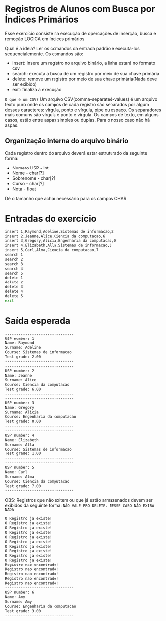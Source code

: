 # Registros de Alunos com Busca por Índices Primários
Esse exercício consiste na execução de opercações de inserção, busca e remoção LOGICA em índices primários

Qual é a ideia?
Ler os comandos da entrada padrão e executa-los sequencialemente. Os comandos são:
- insert: Insere um registro no arquivo binário, a linha estará no formato csv
- search: executa a busca de um registro por meio de sua chave primária
- delete: remove um registro por meio de sua chave primária(Nada deve ser exibido)
- exit: finaliza a execução


`O que é um CSV?`
Um arquivo CSV(comma-separated-values) é um arquivo texto puro onde os campos de cada registro são separados por algum desses caracteres: vírgula, ponto e vírgula, pipe ou espaço. Os separadores mais comuns são vírgula e ponto e vírgula. Os campos de texto, em alguns casos, estão entre aspas simples ou duplas. Para o nosso caso não há aspas.

## Organização interna do arquivo binário
Cada registro dentro do arquivo deverá estar estruturado da seguinte forma:
- Numero USP      -    int
- Nome            -    char[?]
- Sobrenome       -    char[?]
- Curso           -    char[?]
- Nota            -    float

Dê o tamanho que achar necessário para os campos CHAR

# Entradas do exercício
```sh
insert 1,Raymond,Adeline,Sistemas de informacao,2
insert 2,Jeanne,Alice,Ciencia da computacao,6
insert 3,Gregory,Alicia,Engenharia da computacao,0
insert 4,Elizabeth,Alla,Sistemas de informacao,1
insert 5,Carl,Alma,Ciencia da computacao,7
search 1
search 2
search 3
search 4
search 5
delete 1
delete 2
delete 3
delete 4
delete 5
exit
```


# Saída esperada
```sh
-------------------------------
USP number: 1
Name: Raymond
Surname: Adeline
Course: Sistemas de informacao
Test grade: 2.00
-------------------------------
-------------------------------
USP number: 2
Name: Jeanne
Surname: Alice
Course: Ciencia da computacao
Test grade: 6.00
-------------------------------
-------------------------------
USP number: 3
Name: Gregory
Surname: Alicia
Course: Engenharia da computacao
Test grade: 0.00
-------------------------------
-------------------------------
USP number: 4
Name: Elizabeth
Surname: Alla
Course: Sistemas de informacao
Test grade: 1.00
-------------------------------
-------------------------------
USP number: 5
Name: Carl
Surname: Alma
Course: Ciencia da computacao
Test grade: 7.00
-------------------------------
```
OBS: Registros que não exitem ou que já estão armazenados devem ser exibidos da seguinte forma:
`NÂO VALE PRO DELETE. NESSE CASO NÂO EXIBA NADA`
```sh
O Registro ja existe!
O Registro ja existe!
O Registro ja existe!
O Registro ja existe!
O Registro ja existe!
O Registro ja existe!
O Registro ja existe!
O Registro ja existe!
O Registro ja existe!
O Registro ja existe!
Registro nao encontrado!
Registro nao encontrado!
Registro nao encontrado!
Registro nao encontrado!
Registro nao encontrado!
-------------------------------
USP number: 6
Name: Amy
Surname: Amy
Course: Engenharia da computacao
Test grade: 3.00
-------------------------------
```
